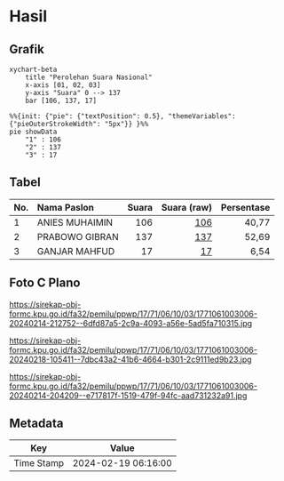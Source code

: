 # Hasil

## Grafik

```mermaid
xychart-beta
    title "Perolehan Suara Nasional"
    x-axis [01, 02, 03]
    y-axis "Suara" 0 --> 137
    bar [106, 137, 17]
```

```mermaid
%%{init: {"pie": {"textPosition": 0.5}, "themeVariables": {"pieOuterStrokeWidth": "5px"}} }%%
pie showData
    "1" : 106
    "2" : 137
    "3" : 17
```

## Tabel

| No. | Nama Paslon    | Suara | Suara (raw) | Persentase |
|:--- |:-------------- | -----:| -----------:| ----------:|
| 1   | ANIES MUHAIMIN | 106   | [106][p-1]  | 40,77      |
| 2   | PRABOWO GIBRAN | 137   | [137][p-2]  | 52,69      |
| 3   | GANJAR MAHFUD  | 17    | [17][p-3]   | 6,54       |


[p-1]: https://github.com/gigit-pemilu/pemilu-2024/blob/main/pilpres/hitung-suara/sub/17-bengkulu/sub/71-kota-bengkulu/sub/06-ratu-agung/sub/1003-nusa-indah/sub/006-tps/sub/paslon-1.txt
[p-2]: https://github.com/gigit-pemilu/pemilu-2024/blob/main/pilpres/hitung-suara/sub/17-bengkulu/sub/71-kota-bengkulu/sub/06-ratu-agung/sub/1003-nusa-indah/sub/006-tps/sub/paslon-2.txt
[p-3]: https://github.com/gigit-pemilu/pemilu-2024/blob/main/pilpres/hitung-suara/sub/17-bengkulu/sub/71-kota-bengkulu/sub/06-ratu-agung/sub/1003-nusa-indah/sub/006-tps/sub/paslon-3.txt

## Foto C Plano

https://sirekap-obj-formc.kpu.go.id/fa32/pemilu/ppwp/17/71/06/10/03/1771061003006-20240214-212752--6dfd87a5-2c9a-4093-a56e-5ad5fa710315.jpg

https://sirekap-obj-formc.kpu.go.id/fa32/pemilu/ppwp/17/71/06/10/03/1771061003006-20240218-105411--7dbc43a2-41b6-4664-b301-2c9111ed9b23.jpg

https://sirekap-obj-formc.kpu.go.id/fa32/pemilu/ppwp/17/71/06/10/03/1771061003006-20240214-204209--e717817f-1519-479f-94fc-aad731232a91.jpg


## Metadata

| Key        | Value               |
| ---------- | ------------------- |
| Time Stamp | 2024-02-19 06:16:00 |



